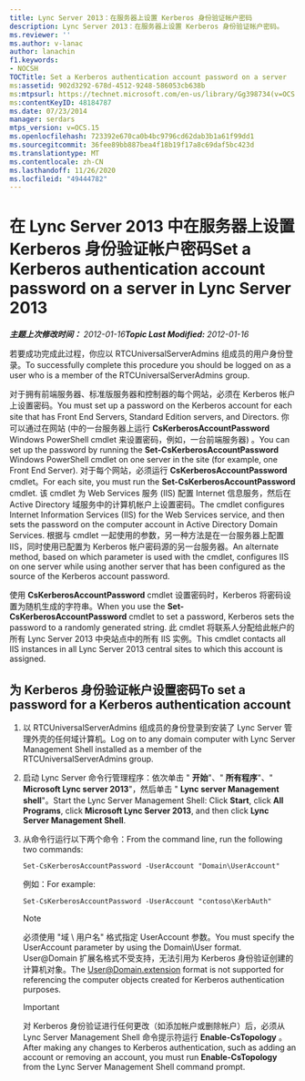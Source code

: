 ```yaml
---
title: Lync Server 2013：在服务器上设置 Kerberos 身份验证帐户密码
description: Lync Server 2013：在服务器上设置 Kerberos 身份验证帐户密码。
ms.reviewer: ''
ms.author: v-lanac
author: lanachin
f1.keywords:
- NOCSH
TOCTitle: Set a Kerberos authentication account password on a server
ms:assetid: 902d3292-678d-4512-9248-586053cb638b
ms:mtpsurl: https://technet.microsoft.com/en-us/library/Gg398734(v=OCS.15)
ms:contentKeyID: 48184787
ms.date: 07/23/2014
manager: serdars
mtps_version: v=OCS.15
ms.openlocfilehash: 723392e670ca0b4bc9796cd62dab3b1a61f99dd1
ms.sourcegitcommit: 36fee89bb887bea4f18b19f17a8c69daf5bc423d
ms.translationtype: MT
ms.contentlocale: zh-CN
ms.lasthandoff: 11/26/2020
ms.locfileid: "49444782"
---
```

# <a name="set-a-kerberos-authentication-account-password-on-a-server-in-lync-server-2013"></a><span data-ttu-id="011e9-103">在 Lync Server 2013 中在服务器上设置 Kerberos 身份验证帐户密码</span><span class="sxs-lookup"><span data-stu-id="011e9-103">Set a Kerberos authentication account password on a server in Lync Server 2013</span></span>

<div data-xmlns="http://www.w3.org/1999/xhtml">

<div class="topic" data-xmlns="http://www.w3.org/1999/xhtml" data-msxsl="urn:schemas-microsoft-com:xslt" data-cs="https://msdn.microsoft.com/">

<div data-asp="https://msdn2.microsoft.com/asp">



</div>

<div id="mainSection">

<div id="mainBody"><span data-ttu-id="011e9-104">

<span> </span></span><span class="sxs-lookup"><span data-stu-id="011e9-104">

<span> </span></span></span>

<span data-ttu-id="011e9-105">_**主题上次修改时间：** 2012-01-16_</span><span class="sxs-lookup"><span data-stu-id="011e9-105">_**Topic Last Modified:** 2012-01-16_</span></span>

<span data-ttu-id="011e9-106">若要成功完成此过程，你应以 RTCUniversalServerAdmins 组成员的用户身份登录。</span><span class="sxs-lookup"><span data-stu-id="011e9-106">To successfully complete this procedure you should be logged on as a user who is a member of the RTCUniversalServerAdmins group.</span></span>

<span data-ttu-id="011e9-107">对于拥有前端服务器、标准版服务器和控制器的每个网站，必须在 Kerberos 帐户上设置密码。</span><span class="sxs-lookup"><span data-stu-id="011e9-107">You must set up a password on the Kerberos account for each site that has Front End Servers, Standard Edition servers, and Directors.</span></span> <span data-ttu-id="011e9-108">你可以通过在网站 (中的一台服务器上运行 **CsKerberosAccountPassword** Windows PowerShell cmdlet 来设置密码，例如，一台前端服务器) 。</span><span class="sxs-lookup"><span data-stu-id="011e9-108">You can set up the password by running the **Set-CsKerberosAccountPassword** Windows PowerShell cmdlet on one server in the site (for example, one Front End Server).</span></span> <span data-ttu-id="011e9-109">对于每个网站，必须运行 **CsKerberosAccountPassword** cmdlet。</span><span class="sxs-lookup"><span data-stu-id="011e9-109">For each site, you must run the **Set-CsKerberosAccountPassword** cmdlet.</span></span> <span data-ttu-id="011e9-110">该 cmdlet 为 Web Services 服务 (IIS) 配置 Internet 信息服务，然后在 Active Directory 域服务中的计算机帐户上设置密码。</span><span class="sxs-lookup"><span data-stu-id="011e9-110">The cmdlet configures Internet Information Services (IIS) for the Web Services service, and then sets the password on the computer account in Active Directory Domain Services.</span></span> <span data-ttu-id="011e9-111">根据与 cmdlet 一起使用的参数，另一种方法是在一台服务器上配置 IIS，同时使用已配置为 Kerberos 帐户密码源的另一台服务器。</span><span class="sxs-lookup"><span data-stu-id="011e9-111">An alternate method, based on which parameter is used with the cmdlet, configures IIS on one server while using another server that has been configured as the source of the Kerberos account password.</span></span>

<span data-ttu-id="011e9-112">使用 **CsKerberosAccountPassword** cmdlet 设置密码时，Kerberos 将密码设置为随机生成的字符串。</span><span class="sxs-lookup"><span data-stu-id="011e9-112">When you use the **Set-CsKerberosAccountPassword** cmdlet to set a password, Kerberos sets the password to a randomly generated string.</span></span> <span data-ttu-id="011e9-113">此 cmdlet 将联系人分配给此帐户的所有 Lync Server 2013 中央站点中的所有 IIS 实例。</span><span class="sxs-lookup"><span data-stu-id="011e9-113">This cmdlet contacts all IIS instances in all Lync Server 2013 central sites to which this account is assigned.</span></span>

<div>

## <a name="to-set-a-password-for-a-kerberos-authentication-account"></a><span data-ttu-id="011e9-114">为 Kerberos 身份验证帐户设置密码</span><span class="sxs-lookup"><span data-stu-id="011e9-114">To set a password for a Kerberos authentication account</span></span>

1.  <span data-ttu-id="011e9-115">以 RTCUniversalServerAdmins 组成员的身份登录到安装了 Lync Server 管理外壳的任何域计算机。</span><span class="sxs-lookup"><span data-stu-id="011e9-115">Log on to any domain computer with Lync Server Management Shell installed as a member of the RTCUniversalServerAdmins group.</span></span>

2.  <span data-ttu-id="011e9-116">启动 Lync Server 命令行管理程序：依次单击 " **开始**"、" **所有程序**"、" **Microsoft Lync server 2013**"，然后单击 " **Lync server Management shell**"。</span><span class="sxs-lookup"><span data-stu-id="011e9-116">Start the Lync Server Management Shell: Click **Start**, click **All Programs**, click **Microsoft Lync Server 2013**, and then click **Lync Server Management Shell**.</span></span>

3.  <span data-ttu-id="011e9-117">从命令行运行以下两个命令：</span><span class="sxs-lookup"><span data-stu-id="011e9-117">From the command line, run the following two commands:</span></span>
    
        Set-CsKerberosAccountPassword -UserAccount "Domain\UserAccount"
    
    <span data-ttu-id="011e9-118">例如：</span><span class="sxs-lookup"><span data-stu-id="011e9-118">For example:</span></span>
    
        Set-CsKerberosAccountPassword -UserAccount "contoso\KerbAuth"
    
    <div>
    

    > [!NOTE]  
    > <span data-ttu-id="011e9-119">必须使用 "域 \ 用户名" 格式指定 UserAccount 参数。</span><span class="sxs-lookup"><span data-stu-id="011e9-119">You must specify the UserAccount parameter by using the Domain\User format.</span></span> <span data-ttu-id="011e9-120">User@Domain 扩展名格式不受支持，无法引用为 Kerberos 身份验证创建的计算机对象。</span><span class="sxs-lookup"><span data-stu-id="011e9-120">The User@Domain.extension format is not supported for referencing the computer objects created for Kerberos authentication purposes.</span></span>

    
    </div>
    
    <div>
    

    > [!IMPORTANT]  
    > <span data-ttu-id="011e9-121">对 Kerberos 身份验证进行任何更改（如添加帐户或删除帐户）后，必须从 Lync Server Management Shell 命令提示符运行 <STRONG>Enable-CsTopology</STRONG> 。</span><span class="sxs-lookup"><span data-stu-id="011e9-121">After making any changes to Kerberos authentication, such as adding an account or removing an account, you must run <STRONG>Enable-CsTopology</STRONG> from the Lync Server Management Shell command prompt.</span></span>

    
    <span data-ttu-id="011e9-122"></div>

</div>

</div>

<span> </span>

</div>

</div>

</span><span class="sxs-lookup"><span data-stu-id="011e9-122"></div>

</div>

</div>

<span> </span>

</div>

</div>

</span></span></div>

